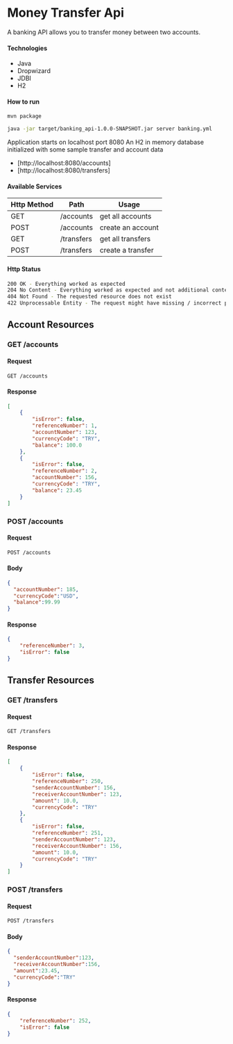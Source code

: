 # Money Transfer Api

A banking API allows you to transfer money between two accounts. 

#### Technologies
- Java
- Dropwizard
- JDBI
- H2

#### How to run
```sh
mvn package

java -jar target/banking_api-1.0.0-SNAPSHOT.jar server banking.yml
```
Application starts on localhost port 8080 An H2 in memory database initialized with some sample transfer and account data

- [http://localhost:8080/accounts]
- [http://localhost:8080/transfers]

#### Available Services
| Http Method | Path | Usage |
| ------ | ------ | ------ |
| GET | /accounts | get all accounts |
| POST | /accounts | create an account |
| GET | /transfers | get all transfers |
| POST | /transfers | create a transfer |

#### Http Status
```sh
200 OK - Everything worked as expected
204 No Content - Everything worked as expected and not additional content was sent back
404 Not Found - The requested resource does not exist
422 Unprocessable Entity - The request might have missing / incorrect parameters or failed certain conditions
```
## Account Resources
### GET /accounts
#### Request

```sh
GET /accounts
```
#### Response

```json
[
    {
        "isError": false,
        "referenceNumber": 1,
        "accountNumber": 123,
        "currencyCode": "TRY",
        "balance": 100.0
    },
    {
        "isError": false,
        "referenceNumber": 2,
        "accountNumber": 156,
        "currencyCode": "TRY",
        "balance": 23.45
    }
]
```
### POST /accounts
#### Request

```sh
POST /accounts
```
#### Body
```json
{
  "accountNumber": 185,
  "currencyCode":"USD",
  "balance":99.99
}
```
#### Response

```json
{
    "referenceNumber": 3,
    "isError": false
}
```
## Transfer Resources
### GET /transfers
#### Request

```sh
GET /transfers
```
#### Response

```json
[
    {
        "isError": false,
        "referenceNumber": 250,
        "senderAccountNumber": 156,
        "receiverAccountNumber": 123,
        "amount": 10.0,
        "currencyCode": "TRY"
    },
    {
        "isError": false,
        "referenceNumber": 251,
        "senderAccountNumber": 123,
        "receiverAccountNumber": 156,
        "amount": 10.0,
        "currencyCode": "TRY"
    }
]
```
### POST /transfers
#### Request

```sh
POST /transfers
```
#### Body
```json
{
  "senderAccountNumber":123,
  "receiverAccountNumber":156,
  "amount":23.45,
  "currencyCode":"TRY"
}
```
#### Response

```json
{
    "referenceNumber": 252,
    "isError": false
}
```
